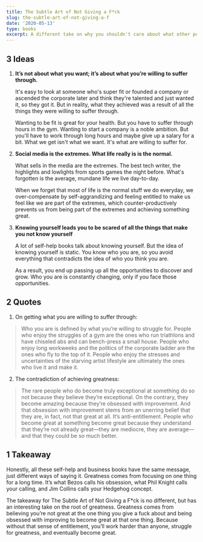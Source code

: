 ```yaml
---
title: The Subtle Art of Not Giving a F*ck
slug: the-subtle-art-of-not-giving-a-f
date: '2020-05-13'
type: books
excerpt: A different take on why you shouldn't care about what other people think about and how greatness is a result from not believing you're great and obsessing over improvement to achieve your aspirations.
---
```

## 3 Ideas

1.  **It’s not about what you want; it’s about what you’re willing to suffer through.**

    It's easy to look at someone who's super fit or founded a company or ascended the corporate later and think they're talented and just wanted it, so they got it. But in reality, what they achieved was a result of all the things they were willing to suffer through.

    Wanting to be fit is great for your health. But you have to suffer through hours in the gym. Wanting to start a company is a noble ambition. But you'll have to work through long hours and maybe give up a salary for a bit. What we get isn't what we want. It's what are willing to suffer for.

2. **Social media is the extremes. What life really is is the normal.**

    What sells in the media are the extremes. The best tech writer, the highlights and lowlights from sports games the night before. What's forgotten is the average, mundane life we live day-to-day.

    When we forget that most of life is the normal stuff we do everyday, we over-compensate by self-aggrandizing and feeling entitled to make us feel like we are part of the extremes, which counter-productively prevents us from being part of the extremes and achieving something great.

3. **Knowing yourself leads you to be scared of all the things that make you not know yourself**

    A lot of self-help books talk about knowing yourself. But the idea of knowing yourself is static. You know who you are, so you avoid everything that contradicts the idea of who you think you are.

    As a result, you end up passing up all the opportunities to discover and grow. Who you are is constantly changing, only if you face those opportunities.

## 2 Quotes

1. On getting what you are willing to suffer through:
> Who you are is defined by what you’re willing to struggle for. People who enjoy the struggles of a gym are the ones who run triathlons and have chiseled abs and can bench-press a small house. People who enjoy long workweeks and the politics of the corporate ladder are the ones who fly to the top of it. People who enjoy the stresses and uncertainties of the starving artist lifestyle are ultimately the ones who live it and make it.
2. The contradiction of achieving greatness:
> The rare people who do become truly exceptional at something do so not because they believe they’re exceptional. On the contrary, they become amazing because they’re obsessed with improvement. And that obsession with improvement stems from an unerring belief that they are, in fact, not that great at all. It’s anti-entitlement. People who become great at something become great because they understand that they’re not already great—they are mediocre, they are average—and that they could be so much better.

## 1 Takeaway

Honestly, all these self-help and business books have the same message, just different ways of saying it. Greatness comes from focusing on one thing for a long time. It’s what Bezos calls his obsession, what Phil Knight calls your calling, and Jim Collins calls your Hedgehog concept.

The takeaway for The Subtle Art of Not Giving a F*ck is no different, but has an interesting take on the root of greatness. Greatness comes from believing you’re not great at the one thing you give a fuck about and being obsessed with improving to become great at that one thing. Because without that sense of entitlement, you’ll work harder than anyone, struggle for greatness, and eventually become great.
